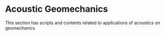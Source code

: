 # Acoustic Geomechanics
This section has scripts and contents related to applications of acoustics on geomechanics
